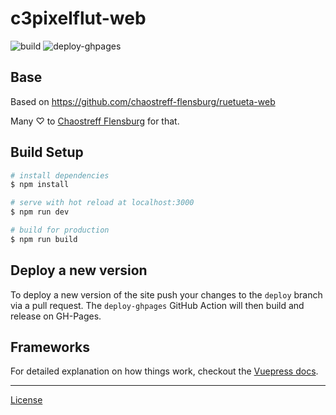 # c3pixelflut-web

![build](https://github.com/HellMar/c3pixelflut-web/actions/workflows/build.yml/badge.svg) 
![deploy-ghpages](https://github.com/HellMar/c3pixelflut-web/actions/workflows/deploy-ghpages.yml/badge.svg) 

## Base

Based on https://github.com/chaostreff-flensburg/ruetueta-web

Many ♡ to [Chaostreff Flensburg](https://chaos.social/@chaos_fl) for that.

## Build Setup

```bash
# install dependencies
$ npm install

# serve with hot reload at localhost:3000
$ npm run dev

# build for production
$ npm run build
```

## Deploy a new version

To deploy a new version of the site push your changes to the ```deploy``` branch via a pull request. The ```deploy-ghpages``` GitHub Action will then build and release on GH-Pages.

## Frameworks

For detailed explanation on how things work, checkout the [Vuepress docs](https://vuepress.vuejs.org/).

---

[License](./LICENSE)
